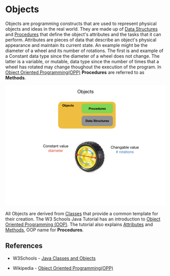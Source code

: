 # Objects
Objects are programming constructs that are used to represent physical objects and ideas in the real world.  They are made up of [Data Structures](dataStructures.md) and [Procedures](procedures.md) that define the object's attributes and the tasks that it can perform.  Attributes are pieces of data that describe an object's physical appearance and maintain its current state.  An example might be the diameter of a wheel and its number of rotations.  The first is and example of a Constant data type since the diameter of a wheel does not change.  The latter is a variable, or mutable, data type since the number of times that a wheel has rotated may change thoughout the execution of the program. In [Object Oriented Programming(OPP)](https://en.wikipedia.org/wiki/Object-oriented_programming) **Procedures** are referred to as **Methods**.

![Programming Concepts](../images/FRCProgramming/FRCProgramming.018.jpeg)

All Objects are derived from [Classes](classes.md) that provide a common template for their creation.  The W3 Schools Java Tutorial has an introduction to [Object Oriented Programming (OOP)](https://www.w3schools.com/java/java_oop.asp).  The tutorial also explains [Attributes](https://www.w3schools.com/java/java_class_attributes.asp) and [Methods](https://www.w3schools.com/java/java_class_methods.asp), OOP name for **Procedures**. 

## References

- W3Schools -  [Java Classes and Objects](https://www.w3schools.com/java/java_classes.asp)

- Wikipedia - [Object Oriented Programming(OPP)](https://en.wikipedia.org/wiki/Object-oriented_programming)

<!-- <h3><span style="float:left">
<a href="procedures">Previous</a></span>
<span style="float:right">
<a href="stateMachines">Next</a></span></h3> -->